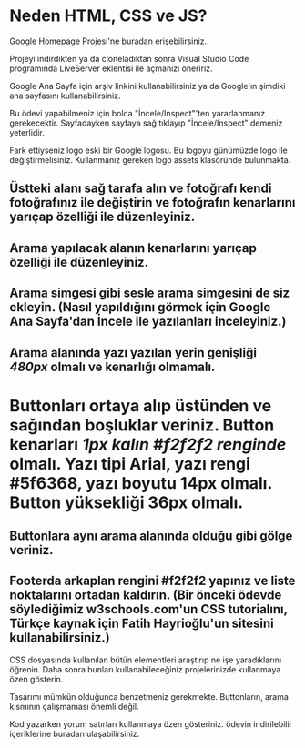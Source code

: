 # Neden HTML, CSS ve JS?
Google Homepage Projesi'ne buradan erişebilirsiniz.

Projeyi indirdikten ya da cloneladıktan sonra Visual Studio Code programında LiveServer eklentisi ile açmanızı öneririz.

Google Ana Sayfa için arşiv linkini kullanabilirsiniz ya da Google'ın şimdiki ana sayfasını kullanabilirsiniz.

Bu ödevi yapabilmeniz için bolca "İncele/Inspect"'ten yararlanmanız gerekecektir. Sayfadayken sayfaya sağ tıklayıp "İncele/Inspect" demeniz yeterlidir.

Fark ettiyseniz logo eski bir Google logosu. Bu logoyu günümüzde logo ile değiştirmelisiniz. Kullanmanız gereken logo assets klasöründe bulunmakta.

## Üstteki alanı sağ tarafa alın ve fotoğrafı kendi fotoğrafınız ile değiştirin ve fotoğrafın kenarlarını yarıçap özelliği ile düzenleyiniz.

## Arama yapılacak alanın kenarlarını yarıçap özelliği ile düzenleyiniz.

## Arama simgesi gibi sesle arama simgesini de siz ekleyin. (Nasıl yapıldığını görmek için Google Ana Sayfa'dan İncele ile yazılanları inceleyiniz.)

## Arama alanında yazı yazılan yerin genişliği ***480px*** olmalı ve kenarlığı olmamalı.

# Buttonları ortaya alıp üstünden ve sağından boşluklar veriniz. Button kenarları ***1px kalın #f2f2f2 renginde*** olmalı. Yazı tipi Arial, yazı rengi #5f6368, yazı boyutu 14px olmalı. Button yüksekliği 36px olmalı.

## Buttonlara aynı arama alanında olduğu gibi gölge veriniz.

## Footerda arkaplan rengini #f2f2f2 yapınız ve liste noktalarını ortadan kaldırın. (Bir önceki ödevde söylediğimiz w3schools.com'un CSS tutorialını, Türkçe kaynak için Fatih Hayrioğlu'un sitesini kullanabilirsiniz.)

CSS dosyasında kullanılan bütün elementleri araştırıp ne işe yaradıklarını öğrenin. Daha sonra bunları kullanabileceğiniz projelerinizde kullanmaya özen gösterin.

Tasarımı mümkün olduğunca benzetmeniz gerekmekte. Buttonların, arama kısmının çalışmaması önemli değil.

Kod yazarken yorum satırları kullanmaya özen gösteriniz. ödevin indirilebilir içeriklerine buradan ulaşabilirsiniz.